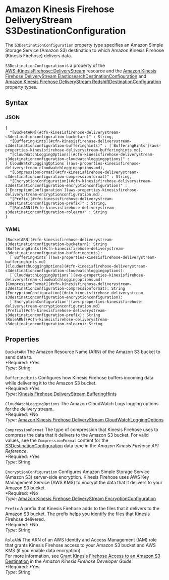 # Amazon Kinesis Firehose DeliveryStream S3DestinationConfiguration<a name="aws-properties-kinesisfirehose-deliverystream-s3destinationconfiguration"></a>

The `S3DestinationConfiguration` property type specifies an Amazon Simple Storage Service \(Amazon S3\) destination to which Amazon Kinesis Firehose \(Kinesis Firehose\) delivers data\.

`S3DestinationConfiguration` is a property of the [AWS::KinesisFirehose::DeliveryStream](aws-resource-kinesisfirehose-deliverystream.md) resource and the [Amazon Kinesis Firehose DeliveryStream ElasticsearchDestinationConfiguration](aws-properties-kinesisfirehose-deliverystream-elasticsearchdestinationconfiguration.md) and [Amazon Kinesis Firehose DeliveryStream RedshiftDestinationConfiguration](aws-properties-kinesisfirehose-deliverystream-redshiftdestinationconfiguration.md) property types\.

## Syntax<a name="aws-properties-kinesisfirehose-deliverystream-s3destinationconfiguration-syntax"></a>

### JSON<a name="aws-properties-kinesisfirehose-deliverystream-s3destinationconfiguration-syntax.json"></a>

```
{
  "[BucketARN](#cfn-kinesisfirehose-deliverystream-s3destinationconfiguration-bucketarn)" : String,
  "[BufferingHints](#cfn-kinesisfirehose-deliverystream-s3destinationconfiguration-bufferinghints)" : [`BufferingHints`](aws-properties-kinesisfirehose-deliverystream-bufferinghints.md),
  "[CloudWatchLoggingOptions](#cfn-kinesisfirehose-deliverystream-s3destinationconfiguration-cloudwatchloggingoptions)" : [`CloudWatchLoggingOptions`](aws-properties-kinesisfirehose-deliverystream-cloudwatchloggingoptions.md),
  "[CompressionFormat](#cfn-kinesisfirehose-deliverystream-s3destinationconfiguration-compressionformat)" : String,
  "[EncryptionConfiguration](#cfn-kinesisfirehose-deliverystream-s3destinationconfiguration-encryptionconfiguration)" : [`EncryptionConfiguration`](aws-properties-kinesisfirehose-deliverystream-encryptionconfiguration.md),
  "[Prefix](#cfn-kinesisfirehose-deliverystream-s3destinationconfiguration-prefix)" : String,
  "[RoleARN](#cfn-kinesisfirehose-deliverystream-s3destinationconfiguration-rolearn)" : String
}
```

### YAML<a name="aws-properties-kinesisfirehose-deliverystream-s3destinationconfiguration-syntax.yaml"></a>

```
[BucketARN](#cfn-kinesisfirehose-deliverystream-s3destinationconfiguration-bucketarn): String
[BufferingHints](#cfn-kinesisfirehose-deliverystream-s3destinationconfiguration-bufferinghints):
  [`BufferingHints`](aws-properties-kinesisfirehose-deliverystream-bufferinghints.md)
[CloudWatchLoggingOptions](#cfn-kinesisfirehose-deliverystream-s3destinationconfiguration-cloudwatchloggingoptions):
  [`CloudWatchLoggingOptions`](aws-properties-kinesisfirehose-deliverystream-cloudwatchloggingoptions.md)
[CompressionFormat](#cfn-kinesisfirehose-deliverystream-s3destinationconfiguration-compressionformat): String
[EncryptionConfiguration](#cfn-kinesisfirehose-deliverystream-s3destinationconfiguration-encryptionconfiguration):
  [`EncryptionConfiguration`](aws-properties-kinesisfirehose-deliverystream-encryptionconfiguration.md)
[Prefix](#cfn-kinesisfirehose-deliverystream-s3destinationconfiguration-prefix): String
[RoleARN](#cfn-kinesisfirehose-deliverystream-s3destinationconfiguration-rolearn): String
```

## Properties<a name="aws-properties-kinesisfirehose-deliverystream-s3destinationconfiguration-properties"></a>

`BucketARN`  <a name="cfn-kinesisfirehose-deliverystream-s3destinationconfiguration-bucketarn"></a>
The Amazon Resource Name \(ARN\) of the Amazon S3 bucket to send data to\.  
*Required: *Yes  
*Type*: String

`BufferingHints`  <a name="cfn-kinesisfirehose-deliverystream-s3destinationconfiguration-bufferinghints"></a>
Configures how Kinesis Firehose buffers incoming data while delivering it to the Amazon S3 bucket\.  
*Required: *Yes  
*Type*: [Kinesis Firehose DeliveryStream BufferingHints](aws-properties-kinesisfirehose-deliverystream-bufferinghints.md)

`CloudWatchLoggingOptions`  <a name="cfn-kinesisfirehose-deliverystream-s3destinationconfiguration-cloudwatchloggingoptions"></a>
The Amazon CloudWatch Logs logging options for the delivery stream\.  
*Required: *No  
*Type*: [Amazon Kinesis Firehose DeliveryStream CloudWatchLoggingOptions](aws-properties-kinesisfirehose-deliverystream-cloudwatchloggingoptions.md)

`CompressionFormat`  <a name="cfn-kinesisfirehose-deliverystream-s3destinationconfiguration-compressionformat"></a>
The type of compression that Kinesis Firehose uses to compress the data that it delivers to the Amazon S3 bucket\. For valid values, see the `CompressionFormat` content for the [S3DestinationConfiguration](http://docs.aws.amazon.com/firehose/latest/APIReference/API_S3DestinationConfiguration.html) data type in the *Amazon Kinesis Firehose API Reference*\.  
*Required: *Yes  
*Type*: String

`EncryptionConfiguration`  <a name="cfn-kinesisfirehose-deliverystream-s3destinationconfiguration-encryptionconfiguration"></a>
Configures Amazon Simple Storage Service \(Amazon S3\) server\-side encryption\. Kinesis Firehose uses AWS Key Management Service \(AWS KMS\) to encrypt the data that it delivers to your Amazon S3 bucket\.  
*Required: *No  
*Type*: [Amazon Kinesis Firehose DeliveryStream EncryptionConfiguration](aws-properties-kinesisfirehose-deliverystream-encryptionconfiguration.md)

`Prefix`  <a name="cfn-kinesisfirehose-deliverystream-s3destinationconfiguration-prefix"></a>
A prefix that Kinesis Firehose adds to the files that it delivers to the Amazon S3 bucket\. The prefix helps you identify the files that Kinesis Firehose delivered\.  
*Required: *No  
*Type*: String

`RoleARN`  <a name="cfn-kinesisfirehose-deliverystream-s3destinationconfiguration-rolearn"></a>
The ARN of an AWS Identity and Access Management \(IAM\) role that grants Kinesis Firehose access to your Amazon S3 bucket and AWS KMS \(if you enable data encryption\)\.  
For more information, see [Grant Kinesis Firehose Access to an Amazon S3 Destination](http://docs.aws.amazon.com/firehose/latest/dev/controlling-access.html#using-iam-s3) in the *Amazon Kinesis Firehose Developer Guide*\.  
*Required: *Yes  
*Type*: String